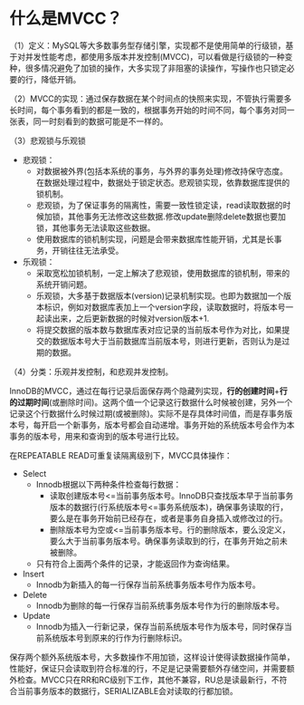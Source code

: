# 什么是MVCC？

（1）定义：MySQL等大多数事务型存储引擎，实现都不是使用简单的行级锁，基于对并发性能考虑，都使用多版本并发控制(MVCC)，可以看做是行级锁的一种变种，很多情况避免了加锁的操作，大多实现了非阻塞的读操作，写操作也只锁定必要的行，降低开销。

（2）MVCC的实现：通过保存数据在某个时间点的快照来实现，不管执行需要多长时间，每个事务看到的都是一致的，根据事务开始的时间不同，每个事务对同一张表，同一时刻看到的数据可能是不一样的。



（3）悲观锁与乐观锁

- 悲观锁：
  - 对数据被外界(包括本系统的事务，与外界的事务处理)修改持保守态度。在数据处理过程中，数据处于锁定状态。悲观锁实现，依靠数据库提供的锁机制。
  - 悲观锁，为了保证事务的隔离性，需要一致性锁定读，read读取数据的时候加锁，其他事务无法修改这些数据.修改update删除delete数据也要加锁，其他事务无法读取这些数据。
  - 使用数据库的锁机制实现，问题是会带来数据库性能开销，尤其是长事务，开销往往无法承受。
- 乐观锁：
  - 采取宽松加锁机制，一定上解决了悲观锁，使用数据库的锁机制，带来的系统开销问题。
  - 乐观锁，大多基于数据版本(version)记录机制实现。也即为数据加一个版本标识，例如对数据库表加上一个version字段，读取数据时，将版本号一起读出来，之后更新数据的时候对version版本+1.
  - 将提交数据的版本数与数据库表对应记录的当前版本号作为对比，如果提交的数据版本号大于当前数据库当前版本号，则进行更新，否则认为是过期的数据。



（4）分类：乐观并发控制，和悲观并发控制。

InnoDB的MVCC，通过在每行记录后面保存两个隐藏列实现，**行的创建时间**+**行的过期时间**(或删除时间)。这两个值一个记录这行数据什么时候被创建，另外一个记录这个行数据什么时候过期(或被删除)。实际不是存具体时间值，而是存事务版本号，每开启一个新事务，版本号都会自动递增。事务开始的系统版本号会作为本事务的版本号，用来和查询到的版本号进行比较。

在REPEATABLE READ可重复读隔离级别下，MVCC具体操作：

- Select
  - Innodb根据以下两种条件检查每行数据：
    - 读取创建版本号<=当前事务版本号。InnoDB只查找版本早于当前事务版本的数据行(行系统版本号<=事务系统版本)，确保事务读取的行，要么是在事务开始前已经存在，或者是事务自身插入或修改过的行。
    - 删除版本号为空或<=当前事务版本号。行的删除版本，要么没定义，要么大于当前事务版本号。确保事务读取到的行，在事务开始之前未被删除。
  - 只有符合上面两个条件的记录，才能返回作为查询结果。
- Insert
  - Innodb为新插入的每一行保存当前系统事务版本号作为版本号。
- Delete
  - Innodb为删除的每一行保存当前系统事务版本号作为行的删除版本号。
- Update
  - Innodb为插入一行新记录，保存当前系统版本号作为版本号，同时保存当前系统版本号到原来的行作为行删除标识。



保存两个额外系统版本号，大多数操作不用加锁，这样设计使得读数据操作简单，性能好，保证只会读取到符合标准的行，不足是记录需要额外存储空间，并需要额外检查。MVCC只在RR和RC级别下工作，其他不兼容，RU总是读最新行，不符合当前事务版本的数据行，SERIALIZABLE会对读取的行都加锁。
